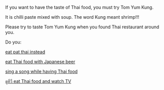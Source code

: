 If you want to have the taste of Thai food, you must try Tom Yum Kung.

It is chilli paste mixed with soup. The word Kung meant shrimp!!!

Please try to taste Tom Yum Kung when you found Thai restaurant around you.

Do you:

[eat pat thai instead](./PadThai.md)

[eat Thai food with Japanese beer](../../japanese/beer/beer.md)

[sing a song while having Thai food](../../english/sing-song/sing.md)

[ดูทีวี eat Thai food and watch TV](https://www.youtube.com)
